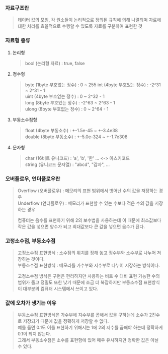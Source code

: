 <h3>자료구조란</h3>   

> 데이터 값의 모임, 각 원소들이 논리적으로 정의된 규칙에 의해 나열되며 
  자료에 대한 처리를 효율적으로 수행할 수 있도록 자료를 구분하여 표현한 것
   
<h3>자료형 종류</h3>   

1. 논리형   
   > bool		(논리형 자료)			: true, false   

2. 정수형   
   > byte		(1byte 부호없는 정수)		:     0	~ 255
   > int		(4byte 부호있는 정수)		: -2^31	~ 2^31 - 1   
   > uint		(4byte 부호없는 정수)		:     0	~ 2^32 - 1   
   > long		(8byte 부호있는 정수)		: -2^63	~ 2^63 - 1   
    ulong	(8byte 부호없는 정수)		:     0	~ 2^64 - 1   

3. 부동소수점형   
   > float	(4byte 부동소수)			: +-1.5e-45  ~ +-3.4e38   
   > double	(8byte 부동소수)			: +-5.0e-324 ~ +-1.7e308   

4. 문자형   
   > char		(16비트 유니코드)			: 'a', 'b', '한' ...		<-> 아스키코드   
   > string	(유니코드 문자열)			: "abcd", "감자", ...   
    
<h3>오버플로우, 언더플로우란</h3>

> Overflow (오버플로우) : 메모리의 표현 범위에서 벗어난 수의 값을 저장하는 경우   
> Underflow (언더플로우) : 메모리가 표현할 수 있는 수보다 적은 수의 값을 저장하는 경우
>
> 컴퓨터는 음수를 표현하기 위해 2의 보수법을 사용하는데 이 때문에 최소값보다 작은 값을 넣으면 양수가 되고 최대값보다 큰 값을 넣으면 음수가 된다.

<h3>고정소수점, 부동소수점</h3>

> 고정소수점 표현방식 : 소수점의 위치를 정해 놓고 정수부와 소수부로 나누어 저장하는 것이다.   
> 부동소수점 표현방식 : 메모리를 가수부와 지수부로 나누어 저장하는 방식이다.
>
> 고정소수점 방식은 구현은 편리하지만 사용하는 비트 수 대비 표현 가능한 수의 범위가 좁고 정밀도 또한 낮기 때문에
> 조금 더 복잡하지만 부동소수점 표현방식이 대부분의 컴퓨터 시스템에서 쓰이고 있다.

<h3>값에 오차가 생기는 이유</h3>

> 부동소수점 표현방식은 가수부에 지수부를 곱해서 값을 구하는데 소수가 2진수로 저장되기 때문에 값을 정확하게 저장할 수 없다.   
> 예를 들면 0.1도 이를 표현하기 위해서는 1에 2의 지수를 곱해야 하는데 정확하게 0.1이 되지 않는다.   
> 그래서 부동소수점은 소수를 표현함에 있어 매우 유사하지만 정확한 값은 아닐 수 있다.
